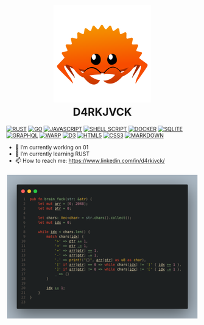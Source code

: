 
<h1 align=center >
  <img alt="Rust" src="./ferris.svg">
  <br>
  D4RKJVCK
</h1>

[![RUST](https://img.shields.io/badge/Rust-black?style=for-the-badge&logo=rust&logoColor=#E57324)](src/main.rs)
[![GO](https://img.shields.io/badge/Go-00ADD8?style=for-the-badge&logo=go&logoColor=white)](./backend/cmd/web/main.go)
[![JAVASCRIPT](https://img.shields.io/badge/JavaScript-323330?style=for-the-badge&logo=javascript&logoColor=F7DF1E)]()
[![SHELL SCRIPT](https://img.shields.io/badge/Shell_Script-121011?style=for-the-badge&logo=gnu-bash&logoColor=white)](./gitify.sh)
[![DOCKER](https://img.shields.io/badge/Docker-2CA5E0?style=for-the-badge&logo=docker&logoColor=white)](./frontend/Dockerfile)
[![SQLITE](https://img.shields.io/badge/Sqlite-003B57?style=for-the-badge&logo=sqlite&logoColor=white)](./backend/database/social.network.db)
[![GRAPHQL](https://img.shields.io/badge/GraphQl-E10098?style=for-the-badge&logo=graphql&logoColor=white)](src/graphql/profile.gql.js)
[![WARP](https://img.shields.io/badge/warp-01A4FF?style=for-the-badge&logo=warp&logoColor=white)]()
[![D3](https://img.shields.io/badge/d3%20js-F9A03C?style=for-the-badge&logo=d3.js&logoColor=white)](src/components/charts/radar.js)
[![HTML5](https://img.shields.io/badge/HTML5-E34F26?style=for-the-badge&logo=html5&logoColor=white)]()
[![CSS3](https://img.shields.io/badge/CSS3-1572B6?style=for-the-badge&logo=css3&logoColor=white)]()
[![MARKDOWN](https://img.shields.io/badge/Markdown-000000?style=for-the-badge&logo=markdown&logoColor=white)](#table-of-contents)


- 🔭 I’m currently working on 01
- 🦀 I’m currently learning RUST
- 📫 How to reach me: https://www.linkedin.com/in/d4rkjvck/

<h3 align=center>
  <img alt="brain_fuck" src="./brain_fuck.png" width="500px">
</h3>

<!--
[![Docker](https://i.imgur.com/VyjCJuz.png)](https://www.docker.com/)
- 💬 Ask me about ...
- ⚡ Fun fact: ...
-->
